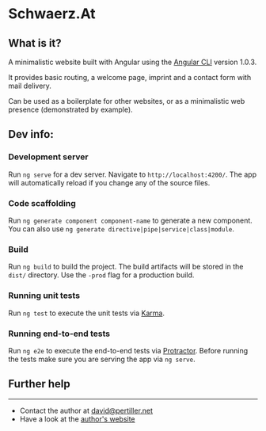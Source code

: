 # Schwaerz.At

## What is it?
A minimalistic website built with Angular using the [Angular CLI](https://github.com/angular/angular-cli) version 1.0.3.

It provides basic routing, a welcome page, imprint and a contact form with mail delivery.

Can be used as a boilerplate for other websites, or as a minimalistic web presence (demonstrated by example).

## Dev info:
### Development server

Run `ng serve` for a dev server. Navigate to `http://localhost:4200/`. The app will automatically reload if you change any of the source files.

### Code scaffolding

Run `ng generate component component-name` to generate a new component. You can also use `ng generate directive|pipe|service|class|module`.

### Build

Run `ng build` to build the project. The build artifacts will be stored in the `dist/` directory. Use the `-prod` flag for a production build.

### Running unit tests

Run `ng test` to execute the unit tests via [Karma](https://karma-runner.github.io).

### Running end-to-end tests

Run `ng e2e` to execute the end-to-end tests via [Protractor](http://www.protractortest.org/).
Before running the tests make sure you are serving the app via `ng serve`.

## Further help
------------
* Contact the author at david@pertiller.net
* Have a look at the [author's website](https://www.pertiller.net)
